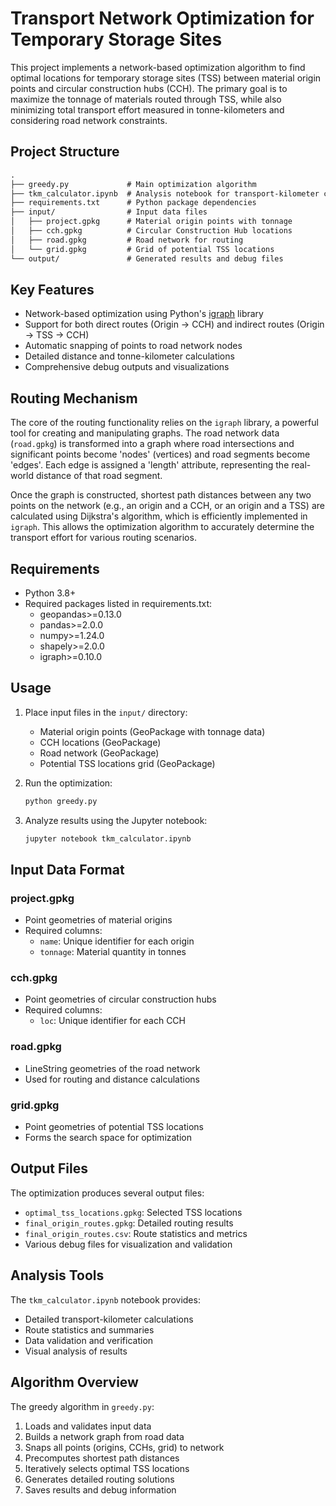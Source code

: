 # Transport Network Optimization for Temporary Storage Sites

This project implements a network-based optimization algorithm to find optimal locations for temporary storage sites (TSS) between material origin points and circular construction hubs (CCH). The primary goal is to maximize the tonnage of materials routed through TSS, while also minimizing total transport effort measured in tonne-kilometers and considering road network constraints.

## Project Structure

```markdown
.
├── greedy.py             # Main optimization algorithm
├── tkm_calculator.ipynb  # Analysis notebook for transport-kilometer calculations
├── requirements.txt      # Python package dependencies
├── input/                # Input data files
│   ├── project.gpkg      # Material origin points with tonnage
│   ├── cch.gpkg          # Circular Construction Hub locations
│   ├── road.gpkg         # Road network for routing
│   └── grid.gpkg         # Grid of potential TSS locations
└── output/               # Generated results and debug files
```

## Key Features

- Network-based optimization using Python's [igraph](https://igraph.org/) library
- Support for both direct routes (Origin → CCH) and indirect routes (Origin → TSS → CCH)
- Automatic snapping of points to road network nodes
- Detailed distance and tonne-kilometer calculations
- Comprehensive debug outputs and visualizations

## Routing Mechanism

The core of the routing functionality relies on the `igraph` library, a powerful tool for creating and manipulating graphs. The road network data (`road.gpkg`) is transformed into a graph where road intersections and significant points become 'nodes' (vertices) and road segments become 'edges'. Each edge is assigned a 'length' attribute, representing the real-world distance of that road segment.

Once the graph is constructed, shortest path distances between any two points on the network (e.g., an origin and a CCH, or an origin and a TSS) are calculated using Dijkstra's algorithm, which is efficiently implemented in `igraph`. This allows the optimization algorithm to accurately determine the transport effort for various routing scenarios.

## Requirements

- Python 3.8+
- Required packages listed in requirements.txt:
  - geopandas>=0.13.0
  - pandas>=2.0.0
  - numpy>=1.24.0
  - shapely>=2.0.0
  - igraph>=0.10.0

## Usage

1. Place input files in the `input/` directory:
   - Material origin points (GeoPackage with tonnage data)
   - CCH locations (GeoPackage)
   - Road network (GeoPackage)
   - Potential TSS locations grid (GeoPackage)

2. Run the optimization:

   ```bash
   python greedy.py
   ```

3. Analyze results using the Jupyter notebook:

   ```bash
   jupyter notebook tkm_calculator.ipynb
   ```

## Input Data Format

### project.gpkg

- Point geometries of material origins
- Required columns:
  - `name`: Unique identifier for each origin
  - `tonnage`: Material quantity in tonnes

### cch.gpkg

- Point geometries of circular construction hubs
- Required columns:
  - `loc`: Unique identifier for each CCH

### road.gpkg

- LineString geometries of the road network
- Used for routing and distance calculations

### grid.gpkg

- Point geometries of potential TSS locations
- Forms the search space for optimization

## Output Files

The optimization produces several output files:

- `optimal_tss_locations.gpkg`: Selected TSS locations
- `final_origin_routes.gpkg`: Detailed routing results
- `final_origin_routes.csv`: Route statistics and metrics
- Various debug files for visualization and validation

## Analysis Tools

The `tkm_calculator.ipynb` notebook provides:

- Detailed transport-kilometer calculations
- Route statistics and summaries
- Data validation and verification
- Visual analysis of results

## Algorithm Overview

The greedy algorithm in `greedy.py`:

1. Loads and validates input data
2. Builds a network graph from road data
3. Snaps all points (origins, CCHs, grid) to network
4. Precomputes shortest path distances
5. Iteratively selects optimal TSS locations
6. Generates detailed routing solutions
7. Saves results and debug information
